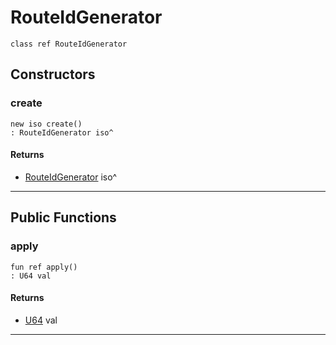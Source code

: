 # RouteIdGenerator

```pony
class ref RouteIdGenerator
```

## Constructors

### create

```pony
new iso create()
: RouteIdGenerator iso^
```

#### Returns

* [RouteIdGenerator](wallaroo-core-common-RouteIdGenerator) iso^

---

## Public Functions

### apply

```pony
fun ref apply()
: U64 val
```

#### Returns

* [U64](builtin-U64) val

---

